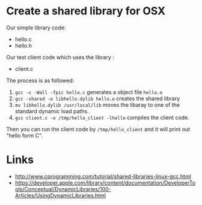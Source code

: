 # Create a shared library for OSX

Our simple library code:

* hello.c
* hello.h

Our test client code which uses the library :

* client.c

The process is as followed:

1. `gcc -c -Wall -fpic hello.c` generates a object file `hello.o`
2. `gcc -shared -o libhello.dylib hello.o` creates the shared library
3. `mv libhello.dylib /usr/local/lib` moves the libaray to one of the standard dynamic load paths.
4. `gcc client.c -o /tmp/hello_client -lhello` compiles the client code.

Then you can run the client code by `/tmp/hello_client` and it will print out "hello form C".

# Links

* http://www.cprogramming.com/tutorial/shared-libraries-linux-gcc.html
* https://developer.apple.com/library/content/documentation/DeveloperTools/Conceptual/DynamicLibraries/100-Articles/UsingDynamicLibraries.html



